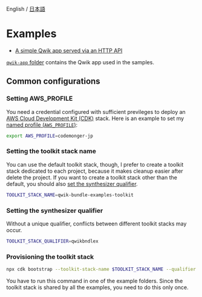 English / [日本語](README_ja.md)

# Examples

- [A simple Qwik app served via an HTTP API](./simple)

[`qwik-app` folder](./qwik-app) contains the Qwik app used in the samples.

## Common configurations

### Setting AWS_PROFILE

You need a credential configured with sufficient previleges to deploy an [AWS Cloud Development Kit (CDK)](https://aws.amazon.com/cdk/) stack.
Here is an example to set my [named profile (`AWS_PROFILE`)](https://docs.aws.amazon.com/cli/latest/userguide/cli-configure-files.html#cli-configure-files-using-profiles):

```sh
export AWS_PROFILE=codemonger-jp
```

### Setting the toolkit stack name

You can use the default toolkit stack, though, I prefer to create a toolkit stack dedicated to each project, because it makes cleanup easier after delete the project.
If you want to create a toolkit stack other than the default, you should also [set the synthesizer qualifier](#setting-the-synthesizer-qualifier).

```sh
TOOLKIT_STACK_NAME=qwik-bundle-examples-toolkit
```

### Setting the synthesizer qualifier

Without a unique qualifier, conflicts between different toolkit stacks may occur.

```sh
TOOLKIT_STACK_QUALIFIER=qwikbndlex
```

### Provisioning the toolkit stack

```sh
npx cdk bootstrap --toolkit-stack-name $TOOLKIT_STACK_NAME --qualifier $TOOLKIT_STACK_QUALIFIER
```

You have to run this command in one of the example folders.
Since the toolkit stack is shared by all the examples, you need to do this only once.